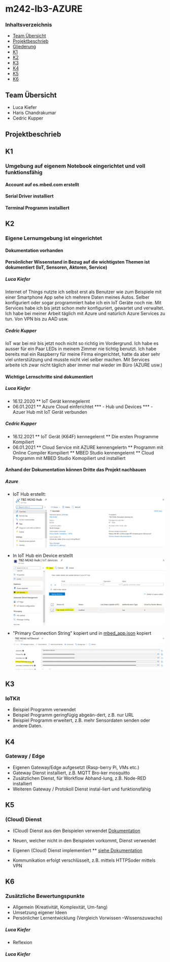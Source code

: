 # m242-lb3-AZURE



### Inhaltsverzeichnis
* [Team  Übersicht]()
* [Projektbeschrieb]()
* [Gliederung]()
* [K1](https://github.com/cdrc-kppr/M242-lb3-AZURE#k1)
* [K2](https://github.com/cdrc-kppr/M242-lb3-AZURE#k2)
* [K3](https://github.com/cdrc-kppr/M242-lb3-AZURE#k3)
* [K4](https://github.com/cdrc-kppr/M242-lb3-AZURE#k4)
* [K5](https://github.com/cdrc-kppr/M242-lb3-AZURE#k5)
* [K6](https://github.com/cdrc-kppr/M242-lb3-AZURE#k6)



## Team Übersicht
* Luca Kiefer
* Haris Chandrakumar
* Cedric Kupper

## Projektbeschrieb

## K1
### Umgebung auf eigenem Notebook eingerichtet und voll funktionsfähig
#### Account auf os.mbed.com erstellt
#### Serial Driver installiert
#### Terminal Programm installiert

## K2
### Eigene Lernumgebung ist eingerichtet
#### Dokumentation vorhanden
#### Persönlicher Wissenstand in Bezug auf die wichtigsten Themen ist dokumentiert (IoT, Sensoren, Aktoren, Service)
##### Luca Kiefer
Internet of Things nutzte ich selbst erst als Benutzer wie zum Beispiele mit einer Smartphone App sehe ich mehrere Daten meines Autos. Selber konfiguriert oder sogar programmiert habe ich ein IoT Geräte noch nie.
Mit Services habe ich bis jetzt schon mehr konfiguriert, gewartet und verwaltet. Ich habe bei meiner Arbeit täglich mit Azure und natürlich Azure Services zu tun. 
Von VPN bis zu AAD usw.
##### Cedric Kupper 
IoT war bei mir bis jetzt noch nicht so richtig im Vordergrund. Ich habe es ausser für ein Paar LEDs in meinem Zimmer nie tichtig benutzt. Ich habe bereits mal ein Raspberry für meine Firma eingerichtet, hatte da aber sehr viel unterstützung und musste nicht viel selber machen. Mit Services arbeite ich zwar nicht täglich aber immer mal wieder im Büro (AZURE usw.)

#### Wichtige Lernschritte sind dokumentiert
##### Luca Kiefer
* 16.12.2020
** IoT Gerät kennegelernt
* 06.01.2021
** Azure Cloud einferichtet
*** - Hub und Devices
*** - Azuer Hub mit IoT Gerät verbunden
##### Cedric Kupper
* 16.12.2021
** IoT Gerät (K64F) kennegelernt
** Die ersten Programme Kompiliert
* 06.01.2021
** Cloud Service mit AZURE kennengelertn
** Programm mit Online Compiler Kompiliert
** MBED Studio kennengelernt
** Cloud Programm mit MBED Studio Komopiliert und installiert


#### Anhand der Dokumentation können Dritte das Projekt nachbauen
##### Azure 
* IoT Hub erstellt:
![](IMG/Azure_Hub.PNG)

* In IoT Hub ein Device erstellt
![](IMG/Azure_IoTDevice.PNG)

* "Primary Connection String" kopiert und in [mbed_app.json](link) kopiert 
![](IMG/Azure_Key.PNG)


## K3
### IoTKit
* Beispiel Programm verwendet
* Beispiel Programm geringfügig abgeän-dert, z.B. nur URL 
* Beispiel Programm erweitert, z.B. mehr Sensordaten senden oder andere Daten.

## K4
### Gateway / Edge
* Eigenen Gateway/Edge aufgesetzt (Rasp-berry Pi, VMs etc.)
* Gateway Dienst installiert, z.B. MQTT Bro-ker mosquitto
* Zusätzlichen Dienst, für Workflow Abhand-lung, z.B. Node-RED installiert
* Weiteren Gateway / Protokoll Dienst instal-liert und funktionsfähig

## K5
### (Cloud) Dienst
* (Cloud) Dienst aus den Beispielen verwendet
[Dokumentation](https://github.com/cdrc-kppr/M242-lb3-AZURE#k6)
* Neuen, welcher nicht in den Beispielen vorkommt, Dienst verwendet

* Eigenen (Cloud) Dienst implementiert
** [siehe Dokumentation](https://github.com/cdrc-kppr/m242-lb3-AZURE#azure)
* Kommunikation erfolgt verschlüsselt, z.B. mittels HTTPSoder mittels VPN

## K6
### Zusätzliche Bewertungspunkte
* Allgemein (Kreativität, Komplexität, Um-fang)
* Umsetzung eigener Ideen
* Persönlicher Lernentwicklung (Vergleich Vorwissen –Wissenszuwachs)
##### Luca Kiefer

* Reflexion
##### Luca Kiefer
